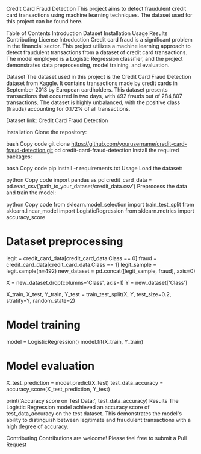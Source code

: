 Credit Card Fraud Detection
This project aims to detect fraudulent credit card transactions using machine learning techniques. The dataset used for this project can be found here.

Table of Contents
Introduction
Dataset
Installation
Usage
Results
Contributing
License
Introduction
Credit card fraud is a significant problem in the financial sector. This project utilizes a machine learning approach to detect fraudulent transactions from a dataset of credit card transactions. The model employed is a Logistic Regression classifier, and the project demonstrates data preprocessing, model training, and evaluation.

Dataset
The dataset used in this project is the Credit Card Fraud Detection dataset from Kaggle. It contains transactions made by credit cards in September 2013 by European cardholders. This dataset presents transactions that occurred in two days, with 492 frauds out of 284,807 transactions. The dataset is highly unbalanced, with the positive class (frauds) accounting for 0.172% of all transactions.

Dataset link: Credit Card Fraud Detection

Installation
Clone the repository:

bash
Copy code
git clone https://github.com/yourusername/credit-card-fraud-detection.git
cd credit-card-fraud-detection
Install the required packages:

bash
Copy code
pip install -r requirements.txt
Usage
Load the dataset:

python
Copy code
import pandas as pd
credit_card_data = pd.read_csv('path_to_your_dataset/credit_data.csv')
Preprocess the data and train the model:

python
Copy code
from sklearn.model_selection import train_test_split
from sklearn.linear_model import LogisticRegression
from sklearn.metrics import accuracy_score

# Dataset preprocessing
legit = credit_card_data[credit_card_data.Class == 0]
fraud = credit_card_data[credit_card_data.Class == 1]
legit_sample = legit.sample(n=492)
new_dataset = pd.concat([legit_sample, fraud], axis=0)

X = new_dataset.drop(columns='Class', axis=1)
Y = new_dataset['Class']

X_train, X_test, Y_train, Y_test = train_test_split(X, Y, test_size=0.2, stratify=Y, random_state=2)

# Model training
model = LogisticRegression()
model.fit(X_train, Y_train)

# Model evaluation
X_test_prediction = model.predict(X_test)
test_data_accuracy = accuracy_score(X_test_prediction, Y_test)

print('Accuracy score on Test Data:', test_data_accuracy)
Results
The Logistic Regression model achieved an accuracy score of test_data_accuracy on the test dataset. This demonstrates the model's ability to distinguish between legitimate and fraudulent transactions with a high degree of accuracy.

Contributing
Contributions are welcome! Please feel free to submit a Pull Request
